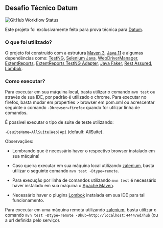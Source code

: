 ## Desafio Técnico Datum
![GitHub Workflow Status](https://img.shields.io/github/workflow/status/clevsampaio/desafio_tecnico_datum_java/maven?style=for-the-badge)

Este projeto foi exclusivamente feito para prova técnica para [Datum](https://www.datum.inf.br/).

### O que foi utilizado?

O projeto foi construido com a estrutura [Maven 3](http://maven.apache.org/download.cgi), [Java 11](https://www.oracle.com/java/technologies/javase-jdk11-downloads.html) e algumas dependências como:
[TestNG](https://mvnrepository.com/artifact/org.testng/testng/7.3.0),
[Selenium Java](https://mvnrepository.com/artifact/org.seleniumhq.selenium/selenium-java/3.141.59),
[WebDriverManager](https://mvnrepository.com/artifact/io.github.bonigarcia/webdrivermanager/4.3.1),
[ExtentReports](https://mvnrepository.com/artifact/com.aventstack/extentreports/4.0.9),
[ExtentReports TestNG Adapter](https://mvnrepository.com/artifact/com.aventstack/extentreports-testng-adapter/1.0.3),
[Java Faker](https://mvnrepository.com/artifact/com.github.javafaker/javafaker/1.0.2),
[Rest Assured](https://mvnrepository.com/artifact/io.rest-assured/rest-assured/4.3.3),
[Lombok](https://mvnrepository.com/artifact/org.projectlombok/lombok/1.18.16).

### Como executar?
Para executar em sua máquina local, basta utilizar o comando `mvn test` ou através de sua IDE, por padrão é utilizado o chrome.
Para executar no firefox, basta mudar em properties > browser em pom.xml ou acrescentar seguinte o comando `-Dbrowser=firefox` quando for utilizar linha de comandos.

É possivel executar o tipo de suite de teste utilizando:

`-DsuiteName=AllSuite|Web|Api` (default: AllSuite).

Observações:
- Lembrando que é necessário haver o respectivo browser instalado em sua máquina!

- Caso queira executar em sua máquina local utilizando [zalenium](https://opensource.zalando.com/zalenium/), basta utilizar o seguinte comando
  `mvn test -Dtype=remote`.
  
- Para execução por linha de comandos utilizando `mvn test` é necessário haver instalado em sua máquina o [Apache Maven](https://maven.apache.org/download.cgi).

- Necessário haver o plugins [Lombok](https://plugins.jetbrains.com/plugin/6317-lombok) instalada em sua IDE para tal funcionamento.

Para executar em uma máquina remota utilizando [zalenium](https://opensource.zalando.com/zalenium/),
basta utilizar o comando `mvn test -Dtype=remote -Dhub=http://localhost:4444/wd/hub` (ou a url definida pelo serviço).